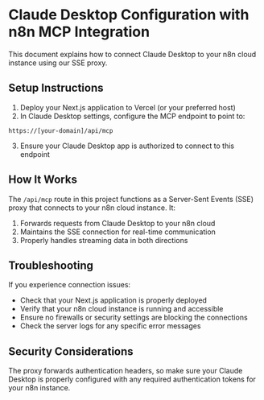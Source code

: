 # Claude Desktop Configuration with n8n MCP Integration

This document explains how to connect Claude Desktop to your n8n cloud instance using our SSE proxy.

## Setup Instructions

1. Deploy your Next.js application to Vercel (or your preferred host)
2. In Claude Desktop settings, configure the MCP endpoint to point to:

```
https://[your-domain]/api/mcp
```

3. Ensure your Claude Desktop app is authorized to connect to this endpoint

## How It Works

The `/api/mcp` route in this project functions as a Server-Sent Events (SSE) proxy that connects to your n8n cloud instance. It:

1. Forwards requests from Claude Desktop to your n8n cloud
2. Maintains the SSE connection for real-time communication
3. Properly handles streaming data in both directions

## Troubleshooting

If you experience connection issues:

- Check that your Next.js application is properly deployed
- Verify that your n8n cloud instance is running and accessible
- Ensure no firewalls or security settings are blocking the connections
- Check the server logs for any specific error messages

## Security Considerations

The proxy forwards authentication headers, so make sure your Claude Desktop is properly configured with any required authentication tokens for your n8n instance. 
